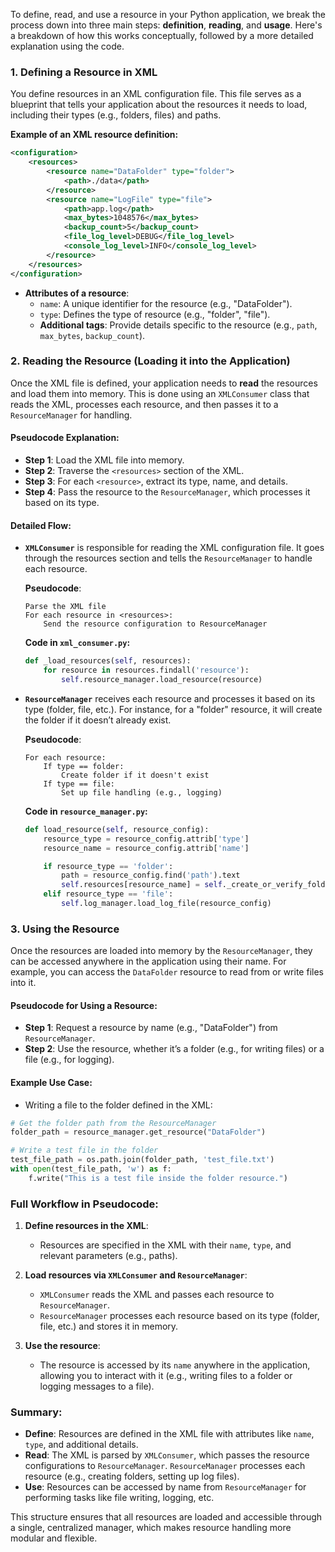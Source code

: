 To define, read, and use a resource in your Python application, we break the process down into three main steps: **definition**, **reading**, and **usage**. Here's a breakdown of how this works conceptually, followed by a more detailed explanation using the code.

### 1. Defining a Resource in XML

You define resources in an XML configuration file. This file serves as a blueprint that tells your application about the resources it needs to load, including their types (e.g., folders, files) and paths.

**Example of an XML resource definition:**

```xml
<configuration>
    <resources>
        <resource name="DataFolder" type="folder">
            <path>./data</path>
        </resource>
        <resource name="LogFile" type="file">
            <path>app.log</path>
            <max_bytes>1048576</max_bytes>
            <backup_count>5</backup_count>
            <file_log_level>DEBUG</file_log_level>
            <console_log_level>INFO</console_log_level>
        </resource>
    </resources>
</configuration>
```

- **Attributes of a resource**:
  - `name`: A unique identifier for the resource (e.g., "DataFolder").
  - `type`: Defines the type of resource (e.g., "folder", "file").
  - **Additional tags**: Provide details specific to the resource (e.g., `path`, `max_bytes`, `backup_count`).

### 2. Reading the Resource (Loading it into the Application)

Once the XML file is defined, your application needs to **read** the resources and load them into memory. This is done using an `XMLConsumer` class that reads the XML, processes each resource, and then passes it to a `ResourceManager` for handling.

#### Pseudocode Explanation:

- **Step 1**: Load the XML file into memory.
- **Step 2**: Traverse the `<resources>` section of the XML.
- **Step 3**: For each `<resource>`, extract its type, name, and details.
- **Step 4**: Pass the resource to the `ResourceManager`, which processes it based on its type.

#### Detailed Flow:

- **`XMLConsumer`** is responsible for reading the XML configuration file. It goes through the resources section and tells the `ResourceManager` to handle each resource.
  
  **Pseudocode**:
  ```plaintext
  Parse the XML file
  For each resource in <resources>:
      Send the resource configuration to ResourceManager
  ```

  **Code in `xml_consumer.py`:**

  ```python
  def _load_resources(self, resources):
      for resource in resources.findall('resource'):
          self.resource_manager.load_resource(resource)
  ```

- **`ResourceManager`** receives each resource and processes it based on its type (folder, file, etc.). For instance, for a "folder" resource, it will create the folder if it doesn’t already exist.

  **Pseudocode**:
  ```plaintext
  For each resource:
      If type == folder:
          Create folder if it doesn't exist
      If type == file:
          Set up file handling (e.g., logging)
  ```

  **Code in `resource_manager.py`:**

  ```python
  def load_resource(self, resource_config):
      resource_type = resource_config.attrib['type']
      resource_name = resource_config.attrib['name']

      if resource_type == 'folder':
          path = resource_config.find('path').text
          self.resources[resource_name] = self._create_or_verify_folder(path)
      elif resource_type == 'file':
          self.log_manager.load_log_file(resource_config)
  ```

### 3. Using the Resource

Once the resources are loaded into memory by the `ResourceManager`, they can be accessed anywhere in the application using their name. For example, you can access the `DataFolder` resource to read from or write files into it.

#### Pseudocode for Using a Resource:

- **Step 1**: Request a resource by name (e.g., "DataFolder") from `ResourceManager`.
- **Step 2**: Use the resource, whether it’s a folder (e.g., for writing files) or a file (e.g., for logging).

#### Example Use Case:
- Writing a file to the folder defined in the XML:

```python
# Get the folder path from the ResourceManager
folder_path = resource_manager.get_resource("DataFolder")

# Write a test file in the folder
test_file_path = os.path.join(folder_path, 'test_file.txt')
with open(test_file_path, 'w') as f:
    f.write("This is a test file inside the folder resource.")
```

### Full Workflow in Pseudocode:

1. **Define resources in the XML**:
   - Resources are specified in the XML with their `name`, `type`, and relevant parameters (e.g., paths).

2. **Load resources via `XMLConsumer` and `ResourceManager`**:
   - `XMLConsumer` reads the XML and passes each resource to `ResourceManager`.
   - `ResourceManager` processes each resource based on its type (folder, file, etc.) and stores it in memory.

3. **Use the resource**:
   - The resource is accessed by its `name` anywhere in the application, allowing you to interact with it (e.g., writing files to a folder or logging messages to a file).

### Summary:

- **Define**: Resources are defined in the XML file with attributes like `name`, `type`, and additional details.
- **Read**: The XML is parsed by `XMLConsumer`, which passes the resource configurations to `ResourceManager`. `ResourceManager` processes each resource (e.g., creating folders, setting up log files).
- **Use**: Resources can be accessed by name from `ResourceManager` for performing tasks like file writing, logging, etc.

This structure ensures that all resources are loaded and accessible through a single, centralized manager, which makes resource handling more modular and flexible.